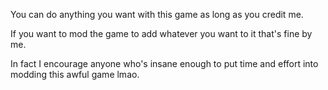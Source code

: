 You can do anything you want with this game as long as you credit me.

If you want to mod the game to add whatever you want to it that's fine by me.

In fact I encourage anyone who's insane enough to put time and effort into
modding this awful game lmao.
